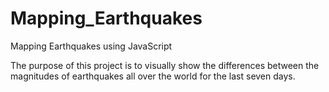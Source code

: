 # Mapping_Earthquakes

Mapping Earthquakes using JavaScript

The purpose of this project is to visually show the differences between the magnitudes of earthquakes all over the world for the last seven days.
